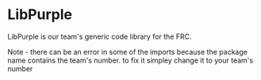 # LibPurple
LibPurple is our team's generic code library for the FRC. 

Note - there can be an error in some of the imports because the package name contains the team's number. to fix it simpley change it to your team's number

